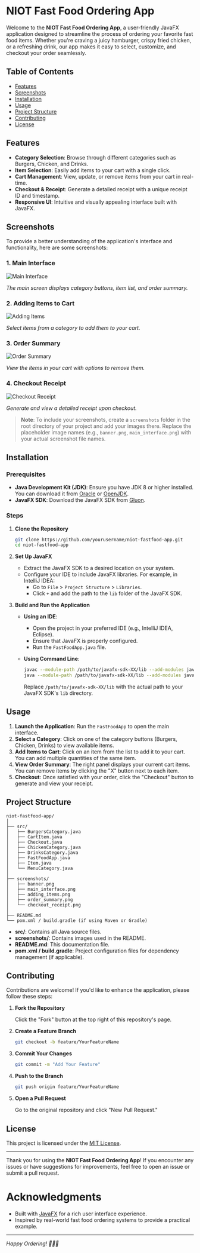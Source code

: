 # NIOT Fast Food Ordering App

Welcome to the **NIOT Fast Food Ordering App**, a user-friendly JavaFX application designed to streamline the process of ordering your favorite fast food items. Whether you're craving a juicy hamburger, crispy fried chicken, or a refreshing drink, our app makes it easy to select, customize, and checkout your order seamlessly.

## Table of Contents

- [Features](#features)
- [Screenshots](#screenshots)
- [Installation](#installation)
- [Usage](#usage)
- [Project Structure](#project-structure)
- [Contributing](#contributing)
- [License](#license)

## Features

- **Category Selection**: Browse through different categories such as Burgers, Chicken, and Drinks.
- **Item Selection**: Easily add items to your cart with a single click.
- **Cart Management**: View, update, or remove items from your cart in real-time.
- **Checkout & Receipt**: Generate a detailed receipt with a unique receipt ID and timestamp.
- **Responsive UI**: Intuitive and visually appealing interface built with JavaFX.

## Screenshots

To provide a better understanding of the application's interface and functionality, here are some screenshots:

### 1. Main Interface

![Main Interface](screenshots/main_interface.png)

*The main screen displays category buttons, item list, and order summary.*

### 2. Adding Items to Cart

![Adding Items](screenshots/adding_items.png)

*Select items from a category to add them to your cart.*

### 3. Order Summary

![Order Summary](screenshots/order_summary.png)

*View the items in your cart with options to remove them.*

### 4. Checkout Receipt

![Checkout Receipt](screenshots/checkout_receipt.png)

*Generate and view a detailed receipt upon checkout.*

> **Note**: To include your screenshots, create a `screenshots` folder in the root directory of your project and add your images there. Replace the placeholder image names (e.g., `banner.png`, `main_interface.png`) with your actual screenshot file names.

## Installation

### Prerequisites

- **Java Development Kit (JDK)**: Ensure you have JDK 8 or higher installed. You can download it from [Oracle](https://www.oracle.com/java/technologies/javase-jdk11-downloads.html) or [OpenJDK](https://openjdk.java.net/).
- **JavaFX SDK**: Download the JavaFX SDK from [Gluon](https://gluonhq.com/products/javafx/).

### Steps

1. **Clone the Repository**

   ```bash
   git clone https://github.com/yourusername/niot-fastfood-app.git
   cd niot-fastfood-app
   ```

2. **Set Up JavaFX**

   - Extract the JavaFX SDK to a desired location on your system.
   - Configure your IDE to include JavaFX libraries. For example, in IntelliJ IDEA:
     - Go to `File` > `Project Structure` > `Libraries`.
     - Click `+` and add the path to the `lib` folder of the JavaFX SDK.

3. **Build and Run the Application**

   - **Using an IDE**:
     - Open the project in your preferred IDE (e.g., IntelliJ IDEA, Eclipse).
     - Ensure that JavaFX is properly configured.
     - Run the `FastFoodApp.java` file.

   - **Using Command Line**:

     ```bash
     javac --module-path /path/to/javafx-sdk-XX/lib --add-modules javafx.controls,javafx.fxml *.java
     java --module-path /path/to/javafx-sdk-XX/lib --add-modules javafx.controls,javafx.fxml FastFoodApp
     ```

     Replace `/path/to/javafx-sdk-XX/lib` with the actual path to your JavaFX SDK's `lib` directory.

## Usage

1. **Launch the Application**: Run the `FastFoodApp` to open the main interface.
2. **Select a Category**: Click on one of the category buttons (Burgers, Chicken, Drinks) to view available items.
3. **Add Items to Cart**: Click on an item from the list to add it to your cart. You can add multiple quantities of the same item.
4. **View Order Summary**: The right panel displays your current cart items. You can remove items by clicking the "X" button next to each item.
5. **Checkout**: Once satisfied with your order, click the "Checkout" button to generate and view your receipt.

## Project Structure

```
niot-fastfood-app/
│
├── src/
│   ├── BurgersCategory.java
│   ├── CartItem.java
│   ├── Checkout.java
│   ├── ChickenCategory.java
│   ├── DrinksCategory.java
│   ├── FastFoodApp.java
│   ├── Item.java
│   └── MenuCategory.java
│
├── screenshots/
│   ├── banner.png
│   ├── main_interface.png
│   ├── adding_items.png
│   ├── order_summary.png
│   └── checkout_receipt.png
│
├── README.md
└── pom.xml / build.gradle (if using Maven or Gradle)
```

- **src/**: Contains all Java source files.
- **screenshots/**: Contains images used in the README.
- **README.md**: This documentation file.
- **pom.xml / build.gradle**: Project configuration files for dependency management (if applicable).

## Contributing

Contributions are welcome! If you'd like to enhance the application, please follow these steps:

1. **Fork the Repository**

   Click the "Fork" button at the top right of this repository's page.

2. **Create a Feature Branch**

   ```bash
   git checkout -b feature/YourFeatureName
   ```

3. **Commit Your Changes**

   ```bash
   git commit -m "Add Your Feature"
   ```

4. **Push to the Branch**

   ```bash
   git push origin feature/YourFeatureName
   ```

5. **Open a Pull Request**

   Go to the original repository and click "New Pull Request."

## License

This project is licensed under the [MIT License](LICENSE).

---

Thank you for using the **NIOT Fast Food Ordering App**! If you encounter any issues or have suggestions for improvements, feel free to open an issue or submit a pull request.

# Acknowledgments

- Built with [JavaFX](https://openjfx.io/) for a rich user interface experience.
- Inspired by real-world fast food ordering systems to provide a practical example.

---

*Happy Ordering! 🍔🍗🥤*